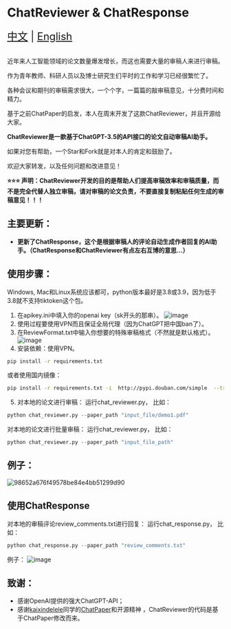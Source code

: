 # ChatReviewer & ChatResponse

<div style="font-size: 1.5rem;">
  <a href="./README.md">中文</a> |
  <a href="./readme_en.md">English</a>
</div>
</br>


近年来人工智能领域的论文数量爆发增长，而这也需要大量的审稿人来进行审稿。

作为青年教师、科研人员以及博士研究生们平时的工作和学习已经很繁忙了。

各种会议和期刊的审稿需求很大，一个个字，一篇篇的敲审稿意见，十分费时间和精力。

基于之前ChatPaper的启发，本人在周末开发了这款ChatReviewer，并且开源给大家。

**ChatReviewer是一款基于ChatGPT-3.5的API接口的论文自动审稿AI助手。**

如果对您有帮助，一个Star和Fork就是对本人的肯定和鼓励了。

欢迎大家转发，以及任何问题和改进意见！

**⭐️⭐️⭐️ 声明：ChatReviewer开发的目的是帮助人们提高审稿效率和审稿质量，而不是完全代替人独立审稿，请对审稿的论文负责，不要直接复制粘贴任何生成的审稿意见！！！**

## 主要更新：
- **更新了ChatResponse，这个是根据审稿人的评论自动生成作者回复的AI助手。（ChatResponse和ChatReviewer有点左右互博的意思...）**

## 使用步骤：
Windows, Mac和Linux系统应该都可，python版本最好是3.8或3.9，因为低于3.8就不支持tiktoken这个包。
1. 在apikey.ini中填入你的openai key（sk开头的那串）。
![image](https://user-images.githubusercontent.com/56249874/226109398-42671901-280f-481f-b56d-dc169823428b.png)
2. 使用过程要使用VPN而且保证全局代理（因为ChatGPT把中国ban了）。
3. 在ReviewFormat.txt中输入你想要的特殊审稿格式（不然就是默认格式）。
![image](https://user-images.githubusercontent.com/56249874/226108813-dc44924f-5528-4644-aed2-475d23ccdd84.png)
4. 安装依赖：使用VPN。
``` bash
pip install -r requirements.txt
```
或者使用国内镜像：
```bash
pip install -r requirements.txt -i  http://pypi.douban.com/simple  --trusted-host pypi.douban.com
```
5. 对本地的论文进行审稿： 运行chat_reviewer.py， 比如：
```python
python chat_reviewer.py --paper_path "input_file/demo1.pdf"
```
对本地的论文进行批量审稿： 运行chat_reviewer.py， 比如：
```python
python chat_reviewer.py --paper_path "input_file_path"
```
## 例子：
![98652a676f49578be84e4bb51299d90](https://user-images.githubusercontent.com/56249874/226108616-e9e5fe36-350e-4991-9ece-2259a9af3ac3.png)

## 使用ChatResponse
对本地的审稿评论review_comments.txt进行回复： 运行chat_response.py， 比如：
```python
python chat_response.py --paper_path "review_comments.txt"
```
例子：
![image](https://user-images.githubusercontent.com/56249874/226114965-9a2b91e5-3766-42e8-b17f-05d9abb2191b.png)

## 致谢：
- 感谢OpenAI提供的强大ChatGPT-API；
- 感谢[kaixindelele](https://github.com/kaixindelele)同学的[ChatPaper](https://github.com/kaixindelele/ChatPaper)和开源精神 ，ChatReviewer的代码是基于ChatPaper修改而来。



